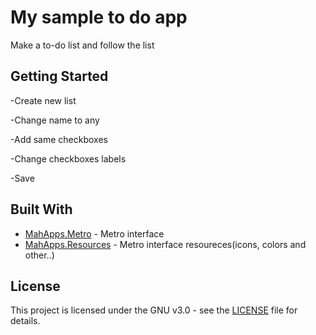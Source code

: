 # My sample to do app

Make a to-do list and follow the list

## Getting Started

-Create new list

-Change name to any

-Add same checkboxes

-Change checkboxes labels

-Save

## Built With

* [MahApps.Metro](https://www.nuget.org/packages/MahApps.Metro) - Metro interface
* [MahApps.Resources](https://www.nuget.org/packages/MahApps.Metro.Resources/) - Metro interface resoureces(icons, colors and other..)


## License

This project is licensed under the GNU v3.0 - see the [LICENSE](LICENSE) file for details.
